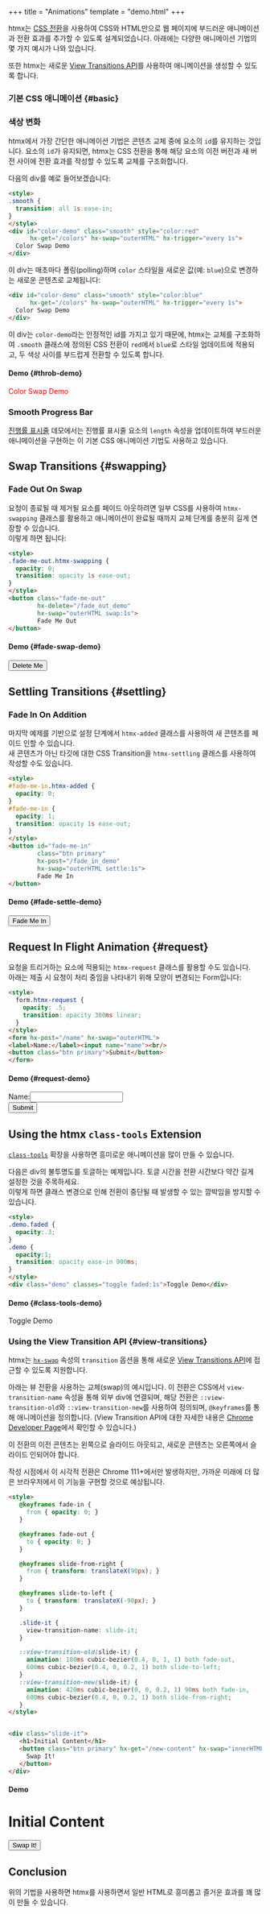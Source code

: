 +++
title = "Animations"
template = "demo.html"
+++

htmx는 [CSS 전환](https://developer.mozilla.org/en-US/docs/Web/CSS/CSS_Transitions/Using_CSS_transitions)을 사용하여 
CSS와 HTML만으로 웹 페이지에 부드러운 애니메이션과 전환 효과를 추가할 수 있도록 설계되었습니다. 아래에는 다양한 애니메이션 기법의 몇 가지 예시가 나와 있습니다.

또한 htmx는 새로운 [View Transitions API](https://developer.mozilla.org/en-US/docs/Web/API/View_Transitions_API)를 사용하여 애니메이션을 생성할 수 있도록 합니다.

### 기본 CSS 애니메이션 {#basic}

### 색상 변화

htmx에서 가장 간단한 애니메이션 기법은 콘텐츠 교체 중에 요소의 `id`를 유지하는 것입니다. 요소의 `id`가 유지되면, 
htmx는 CSS 전환을 통해 해당 요소의 이전 버전과 새 버전 사이에 전환 효과를 작성할 수 있도록 교체를 구조화합니다.

다음의 div를 예로 들어보겠습니다:

```html
<style>
.smooth {
  transition: all 1s ease-in;
}
</style>
<div id="color-demo" class="smooth" style="color:red"
      hx-get="/colors" hx-swap="outerHTML" hx-trigger="every 1s">
  Color Swap Demo
</div>
```

이 div는 매초마다 폴링(polling)하며 `color` 스타일을 새로운 값(예: `blue`)으로 변경하는 새로운 콘텐츠로 교체됩니다:

```html
<div id="color-demo" class="smooth" style="color:blue"
      hx-get="/colors" hx-swap="outerHTML" hx-trigger="every 1s">
  Color Swap Demo
</div>
```

이 div는 `color-demo`라는 안정적인 id를 가지고 있기 때문에, htmx는 교체를 구조화하여 `.smooth` 클래스에 정의된 CSS 전환이 `red`에서 `blue`로 스타일 업데이트에 적용되고, 
두 색상 사이를 부드럽게 전환할 수 있도록 합니다.

#### Demo {#throb-demo}

<style>
.smooth {
  transition: all 1s ease-in;
}
</style>
<div id="color-demo" class="smooth" style="color:red"
      hx-get="/colors" hx-swap="outerHTML" hx-trigger="every 1s">
  Color Swap Demo
</div>

<script>
    var colors = ['blue', 'green', 'orange', 'red'];
    onGet("/colors", function () {
      var color = colors.shift();
      colors.push(color);
      return '<div id="color-demo" hx-get="/colors" hx-swap="outerHTML" class="smooth" hx-trigger="every 1s" style="color:' + color + '">\n'+
             '  Color Swap Demo\n'+
             '</div>\n'
    });
</script>

### Smooth Progress Bar

[진행률 표시줄](@/examples/progress-bar.md) 데모에서는 진행률 표시줄 요소의 `length` 속성을 업데이트하여 부드러운 애니메이션을 구현하는 이 기본 CSS 애니메이션 기법도 사용하고 있습니다.

## Swap Transitions {#swapping}

### Fade Out On Swap

요청이 종료될 때 제거될 요소를 페이드 아웃하려면 일부 CSS를 사용하여 
`htmx-swapping` 클래스를 활용하고 애니메이션이 완료될 때까지 교체 단계를 충분히 길게 연장할 수 있습니다.  
이렇게 하면 됩니다:

```html
<style>
.fade-me-out.htmx-swapping {
  opacity: 0;
  transition: opacity 1s ease-out;
}
</style>
<button class="fade-me-out"
        hx-delete="/fade_out_demo"
        hx-swap="outerHTML swap:1s">
        Fade Me Out
</button>
```

#### Demo {#fade-swap-demo}

<style>
.fade-me-out.htmx-swapping {
  opacity: 0;
  transition: opacity 1s ease-out;
}
</style>

<button class="fade-me-out"
        hx-delete="/fade_out_demo"
        hx-swap="outerHTML swap:1s">
        Delete Me
</button>

<script>
    onDelete("/fade_out_demo", function () {return ""});
</script>

## Settling Transitions {#settling}

### Fade In On Addition

마지막 예제를 기반으로 설정 단계에서 `htmx-added` 클래스를 사용하여 새 콘텐츠를 페이드 인할 수 있습니다.  
새 콘텐츠가 아닌 타깃에 대한 CSS Transition을 `htmx-settling` 클래스를 사용하여 작성할 수도 있습니다.

```html
<style>
#fade-me-in.htmx-added {
  opacity: 0;
}
#fade-me-in {
  opacity: 1;
  transition: opacity 1s ease-out;
}
</style>
<button id="fade-me-in"
        class="btn primary"
        hx-post="/fade_in_demo"
        hx-swap="outerHTML settle:1s">
        Fade Me In
</button>
```

#### Demo {#fade-settle-demo}

<style>
#fade-me-in.htmx-added {
  opacity: 0;
}
#fade-me-in {
  opacity: 1;
  transition: opacity 1s ease-out;
}
</style>

<button id="fade-me-in"
        class="btn primary"
        hx-post="/fade_me_in"
        hx-swap="outerHTML settle:1s">
        Fade Me In
</button>

<script>
    onPost("/fade_me_in", function () {return "<button id=\"fade-me-in\"\n"+
                                               "        class=\"btn primary\"\n"+
                                               "        hx-post=\"/fade_me_in\"\n"+
                                               "        hx-swap=\"outerHTML settle:1s\">\n"+
                                               "        Fade Me In\n"+
                                               "</button>"});
</script>

## Request In Flight Animation {#request}

요청을 트리거하는 요소에 적용되는 `htmx-request` 클래스를 활용할 수도 있습니다.  
아래는 제출 시 요청이 처리 중임을 나타내기 위해 모양이 변경되는 Form입니다:

```html
<style>
  form.htmx-request {
    opacity: .5;
    transition: opacity 300ms linear;
  }
</style>
<form hx-post="/name" hx-swap="outerHTML">
<label>Name:</label><input name="name"><br/>
<button class="btn primary">Submit</button>
</form>
```

#### Demo {#request-demo}

<style>
  form.htmx-request {
    opacity: .5;
    transition: opacity 300ms linear;
  }
</style>

<div aria-live="polite">
<form hx-post="/name" hx-swap="outerHTML">
<label>Name:</label><input name="name"><br/>
<button class="btn primary">Submit</button>
</form>
</div>

<script>
  onPost("/name", function(){ return "Submitted!"; });
</script>

## Using the htmx `class-tools` Extension

[`class-tools`](https://github.com/bigskysoftware/htmx-extensions/blob/main/src/class-tools/README.md) 확장을 사용하면 흥미로운 애니메이션을 많이 만들 수 있습니다.

다음은 div의 불투명도를 토글하는 예제입니다. 토글 시간을 전환 시간보다 약간 길게 설정한 것을 주목하세요.  
이렇게 하면 클래스 변경으로 인해 전환이 중단될 때 발생할 수 있는 깜박임을 방지할 수 있습니다.

```html
<style>
.demo.faded {
  opacity:.3;
}
.demo {
  opacity:1;
  transition: opacity ease-in 900ms;
}
</style>
<div class="demo" classes="toggle faded:1s">Toggle Demo</div>
```

#### Demo {#class-tools-demo}

<style>
.demo.faded {
  opacity:.3;
}
.demo {
  opacity:1;
  transition: opacity ease-in 900ms;
}
</style>
<div class="demo" classes="toggle faded:1s">Toggle Demo</div>

### Using the View Transition API {#view-transitions}

htmx는 [`hx-swap`](/attributes/hx-swap) 속성의 `transition` 옵션을 통해 새로운 
[View Transitions API](https://developer.mozilla.org/en-US/docs/Web/API/View_Transitions_API)에 접근할 수 있도록 지원합니다.

아래는 뷰 전환을 사용하는 교체(swap)의 예시입니다. 이 전환은 CSS에서 `view-transition-name` 속성을 통해 외부 div에 연결되며, 해당 전환은 
`::view-transition-old`와 `::view-transition-new`를 사용하여 정의되며, `@keyframes`를 통해 애니메이션을 정의합니다. 
(View Transition API에 대한 자세한 내용은 [Chrome Developer Page](https://developer.chrome.com/docs/web-platform/view-transitions/)에서 확인할 수 있습니다.)

이 전환의 이전 콘텐츠는 왼쪽으로 슬라이드 아웃되고, 새로운 콘텐츠는 오른쪽에서 슬라이드 인되어야 합니다.

작성 시점에서 이 시각적 전환은 Chrome 111+에서만 발생하지만, 가까운 미래에 더 많은 브라우저에서 이 기능을 구현할 것으로 예상됩니다.

```html
<style>
   @keyframes fade-in {
     from { opacity: 0; }
   }

   @keyframes fade-out {
     to { opacity: 0; }
   }

   @keyframes slide-from-right {
     from { transform: translateX(90px); }
   }

   @keyframes slide-to-left {
     to { transform: translateX(-90px); }
   }

   .slide-it {
     view-transition-name: slide-it;
   }

   ::view-transition-old(slide-it) {
     animation: 180ms cubic-bezier(0.4, 0, 1, 1) both fade-out,
     600ms cubic-bezier(0.4, 0, 0.2, 1) both slide-to-left;
   }
   ::view-transition-new(slide-it) {
     animation: 420ms cubic-bezier(0, 0, 0.2, 1) 90ms both fade-in,
     600ms cubic-bezier(0.4, 0, 0.2, 1) both slide-from-right;
   }
</style>


<div class="slide-it">
   <h1>Initial Content</h1>
   <button class="btn primary" hx-get="/new-content" hx-swap="innerHTML transition:true" hx-target="closest div">
     Swap It!
   </button>
</div>
```

#### Demo

<style>
   @keyframes fade-in {
     from { opacity: 0; }
   }

   @keyframes fade-out {
     to { opacity: 0; }
   }

   @keyframes slide-from-right {
     from { transform: translateX(90px); }
   }

   @keyframes slide-to-left {
     to { transform: translateX(-90px); }
   }

   .slide-it {
     view-transition-name: slide-it;
   }

   ::view-transition-old(slide-it) {
     animation: 180ms cubic-bezier(0.4, 0, 1, 1) both fade-out,
     600ms cubic-bezier(0.4, 0, 0.2, 1) both slide-to-left;
   }
   ::view-transition-new(slide-it) {
     animation: 420ms cubic-bezier(0, 0, 0.2, 1) 90ms both fade-in,
     600ms cubic-bezier(0.4, 0, 0.2, 1) both slide-from-right;
   }
</style>

<div class="slide-it">
   <h1>Initial Content</h1>
   <button class="btn primary" hx-get="/new-content" hx-swap="innerHTML transition:true" hx-target="closest div">
     Swap It!
   </button>
</div>

<script>
    var originalContent = htmx.find(".slide-it").innerHTML;

    this.server.respondWith("GET", "/new-content", function(xhr){
        xhr.respond(200,  {}, "<h1>New Content</h1> <button class='btn danger' hx-get='/original-content' hx-swap='innerHTML transition:true' hx-target='closest div'>Restore It! </button>")
    });

    this.server.respondWith("GET", "/original-content", function(xhr){
        xhr.respond(200,  {}, originalContent)
    });
</script>

## Conclusion

위의 기법을 사용하면 htmx를 사용하면서 일반 HTML로 흥미롭고 즐거운 효과를 꽤 많이 만들 수 있습니다.

